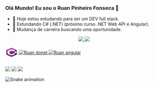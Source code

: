 ### Olá Mundo! Eu sou o Ruan Pinheiro Fonseca 👋


- 🔭 Hoje estou estudando para ser um DEV full stack.
- 🌱 Estundando C# (.NET) (próximo curso .NET Web API e Angular).
- 👯 Mudança de carreira buscando uma oportunidade. 

<div align="center">
  <a href="https://github.com/ruanpinheiro">
  <img height="150em" src="https://github-readme-stats.vercel.app/api?username=ruanpinheiro&show_icons=true&theme=tokyonight&include_all_commits=true&count_private=true"/>
  <img height="150em" src="https://github-readme-stats.vercel.app/api/top-langs/?username=ruanpinheiro&layout=compact&langs_count=7&theme=tokyonight"/>
</div>
  <div style="display: inline_block"><br>
  <img align="center" alt="Ruan C#" height="30" width="40" src="https://raw.githubusercontent.com/devicons/devicon/master/icons/csharp/csharp-original.svg">
 <img align="center" alt="Ruan donet" height="30" width="40" src="https://cdn.jsdelivr.net/gh/devicons/devicon/icons/dotnetcore/dotnetcore-original.svg" />
    <img align="center" alt="Ruan angular" height="30" width="40" src="https://cdn.jsdelivr.net/gh/devicons/devicon/icons/angularjs/angularjs-original.svg" />
</div>
  
  ##
  <div>
    <a href="https://www.instagram.com/ruan.pf95/" target="_blank"><img src="https://img.shields.io/badge/-Instagram-%23E4405F?style=for-the-badge&logo=instagram&logoColor=white" target="_blank"></a>
  <a href = "ruan.pf95@gmail.com"><img src="https://img.shields.io/badge/-Gmail-%23333?style=for-the-badge&logo=gmail&logoColor=white" target="_blank"></a>
  <a href="www.linkedin.com/in/ruan-pinheiro-b38032208" target="_blank"><img src="https://img.shields.io/badge/-LinkedIn-%230077B5?style=for-the-badge&logo=linkedin&logoColor=white" target="_blank"></a> 
 
  ![Snake animation](https://github.com/ruanpinheiro/ruanpinheiro/blob/output/github-contribution-grid-snake.svg)
  </div>
